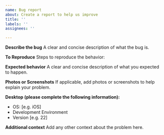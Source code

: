 ```yaml
---
name: Bug report
about: Create a report to help us improve
title: ''
labels: ''
assignees: ''

---
```


**Describe the bug**
A clear and concise description of what the bug is.

**To Reproduce**
Steps to reproduce the behavior:

**Expected behavior**
A clear and concise description of what you expected to happen.

**Photos or Screenshots**
If applicable, add photos or screenshots to help explain your problem.

**Desktop (please complete the following information):**
 - OS: [e.g. iOS]
 - Development Environment
 - Version [e.g. 22]


**Additional context**
Add any other context about the problem here.
